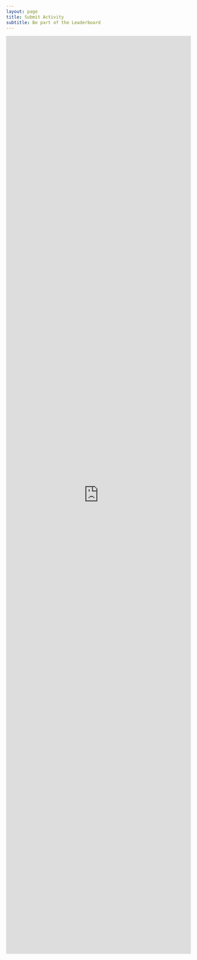 ```yaml
---
layout: page
title: Submit Activity
subtitle: Be part of the Leaderboard
---
```


<iframe src="https://docs.google.com/forms/d/e/1FAIpQLSe8dK3-RuvYsZ6Or1G5DIQ3loviECuW5Hl4wKpIrgNXjIRrLQ/viewform?embedded=true" width="100%" height="2500" frameborder="0" marginheight="0" marginwidth="0">Wird geladen…</iframe>
